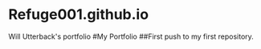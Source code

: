 # Refuge001.github.io
Will Utterback's portfolio
#My Portfolio
    ##First push to my first repository.